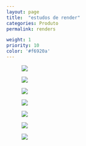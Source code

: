 ```yaml
---
layout: page
title:  "estudos de render"
categories: Produto
permalink: renders

weight: 1
priority: 10
color: '#f6920a'
---
```


<figure><img src="{{ site.baseurl }}/assets/renders/cadeira_alfa1.jpg"/></figure>
<figure><img class="left-align" src="{{ site.baseurl }}/assets/renders/cadeira_duna1.jpg"/></figure>
<figure><img class="left-align" src="{{ site.baseurl }}/assets/renders/cadeira_duna2.jpg"/></figure>
<figure><img src="{{ site.baseurl }}/assets/renders/studio_diso.jpg"/></figure>
<figure><img class="left-align" src="{{ site.baseurl }}/assets/renders/bike3.jpg"/></figure>
<figure><img class="left-align" src="{{ site.baseurl }}/assets/renders/bike5.jpg"/></figure>
<figure><img src="{{ site.baseurl }}/assets/renders/buneco_madeira.jpg"/></figure>
